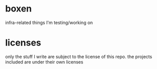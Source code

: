 # boxen

infra-related things I'm testing/working on

# licenses

only the stuff I write are subject to the license of this repo. the projects included are under their own licenses
